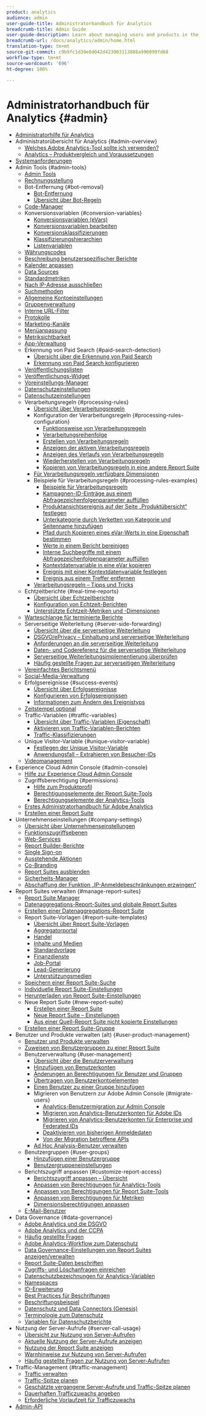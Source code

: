 ```yaml
---
product: analytics
audience: admin
user-guide-title: Administratorhandbuch für Analytics
breadcrumb-title: Admin Guide
user-guide-description: Learn about managing users and products in the Experience Cloud Admin Console, configuring report suites, and more.
breadcrumb-url: /docs/analytics/admin/home.html
translation-type: tm+mt
source-git-commit: c9b9fc1d39e0d042d423003113888a990099fd68
workflow-type: tm+mt
source-wordcount: '696'
ht-degree: 100%

---
```



# Administratorhandbuch für Analytics {#admin}

+ [Administratorhilfe für Analytics](home.md)
+ Administratorübersicht für Analytics {#admin-overview}
   + [Welches Adobe Analytics-Tool sollte ich verwenden?](c-analytics-product-comparison/which-analytics-tool.md)
   + [Analytics – Produktvergleich und Voraussetzungen](c-analytics-product-comparison/analytics-product-comparison.md)
+ [Systemanforderungen](sys-reqs.md)
+ Admin Tools {#admin-tools}
   + [Admin Tools](admin/c-admin-tools.md)
   + [Rechnungsstellung](admin/billing-admin.md)
   + Bot-Entfernung {#bot-removal}
      + [Bot-Entfernung](admin/bot-removal/bot-removal.md)
      + [Übersicht über Bot-Regeln](admin/bot-removal/bot-rules.md)
   + [Code-Manager](admin/code-manager-admin.md)
   + Konversionsvariablen {#conversion-variables}
      + [Konversionsvariablen (eVars)](admin/conversion-var-admin/conversion-var-admin.md)
      + [Konversionsvariablen bearbeiten](admin/conversion-var-admin/t-conversion-variables-admin.md)
      + [Konversionsklassifizierungen](admin/conversion-var-admin/conversion-classifications.md)
      + [Klassifizierungshierarchien](admin/conversion-var-admin/classification-hierarchies.md)
      + [Listenvariablen](admin/conversion-var-admin/list-var-admin.md)
   + [Währungscodes](admin/currency.md)
   + [Beschreibung benutzerspezifischer Berichte](admin/custom-desc-admin.md)
   + [Kalender anpassen](admin/custom-calendar.md)
   + [Data Sources](admin/data-sources.md)
   + [Standardmetriken](admin/default-metrics.md)
   + [Nach IP-Adresse ausschließen](admin/exclude-ip.md)
   + [Suchmethoden](admin/finding-methods.md)
   + [Allgemeine Kontoeinstellungen](admin/general-acct-settings-admin.md)
   + [Gruppenverwaltung](admin/group.md)
   + [Interne URL-Filter](admin/internal-url-filter-admin.md)
   + [Protokolle](admin/logs.md)
   + [Marketing-Kanäle](admin/marketing-channels-admin.md)
   + [Menüanpassung](admin/customize-menus.md)
   + [Metriksichtbarkeit](admin/metric-visibility.md)
   + [App-Verwaltung](admin/mobile-management.md)
   + Erkennung von Paid Search {#paid-search-detection}
      + [Übersicht über die Erkennung von Paid Search](admin/paid-search-detection/paid-search-detection.md)
      + [Erkennung von Paid Search konfigurieren](admin/paid-search-detection/t-paid-search-detection.md)
   + [Veröffentlichungslisten](admin/publishing-list.md)
   + [Veröffentlichungs-Widget](admin/publishing-widgets-admin.md)
   + [Voreinstellungs-Manager](admin/preferences-manager.md)
   + [Datenschutzeinstellungen](admin/privacy-settings.md)
   + [Datenschutzeinstellungen](admin/privacy-reporting.md)
   + Verarbeitungsregeln {#processing-rules}
      + [Übersicht über Verarbeitungsregeln](admin/c-processing-rules/processing-rules.md)
      + Konfiguration der Verarbeitungsregeln {#processing-rules-configuration}
         + [Funktionsweise von Verarbeitungsregeln](admin/c-processing-rules/c-processing-rules-configuration/processing-rules-about.md)
         + [Verarbeitungsreihenfolge](admin/c-processing-rules/c-processing-rules-configuration/processing-rule-order.md)
         + [Erstellen von Verarbeitungsregeln](admin/c-processing-rules/c-processing-rules-configuration/t-processing-rules.md)
         + [Anzeigen der aktiven Verarbeitungsregeln](admin/c-processing-rules/c-processing-rules-configuration/t-processing-rules-view.md)
         + [Anzeigen des Verlaufs von Verarbeitungsregeln](admin/c-processing-rules/c-processing-rules-configuration/t-processing-rule-view-history.md)
         + [Wiederherstellen von Verarbeitungsregeln](admin/c-processing-rules/c-processing-rules-configuration/t-processing-rules-restore.md)
         + [Kopieren von Verarbeitungsregeln in eine andere Report Suite](admin/c-processing-rules/c-processing-rules-configuration/t-processing-rules-copy-to-rs.md)
      + [Für Verarbeitungsregeln verfügbare Dimensionen](admin/c-processing-rules/processing-rule-dimensions.md)
      + Beispiele für Verarbeitungsregeln {#processing-rules-examples}
         + [Beispiele für Verarbeitungsregeln](admin/c-processing-rules/processing-rules-examples/processing-rules-examples.md)
         + [Kampagnen-ID-Einträge aus einem Abfragezeichenfolgenparameter auffüllen](admin/c-processing-rules/processing-rules-examples/processing-rules-populate-campaign-id.md)
         + [Produktansichtsereignis auf der Seite „Produktübersicht“ festlegen](admin/c-processing-rules/processing-rules-examples/setting-the-product-view-event.md)
         + [Unterkategorie durch Verketten von Kategorie und Seitenname hinzufügen](admin/c-processing-rules/processing-rules-examples/subcategory-concatenating.md)
         + [Pfad durch Kopieren eines eVar-Werts in eine Eigenschaft bestimmen](admin/c-processing-rules/processing-rules-examples/processing-rules-determining-path.md)
         + [Werte in einem Bericht bereinigen](admin/c-processing-rules/processing-rules-examples/clean-up-values-in-a-report.md)
         + [Interne Suchbegriffe mit einem Abfragezeichenfolgenparameter auffüllen](admin/c-processing-rules/processing-rules-examples/processing-rules-populating-internal-search.md)
         + [Kontextdatenvariable in eine eVar kopieren](admin/c-processing-rules/processing-rules-examples/processing-rules-copy-context-data.md)
         + [Ereignis mit einer Kontextdatenvariable festlegen](admin/c-processing-rules/processing-rules-examples/processing-rules-copy-context-data-event.md)
         + [Ereignis aus einem Treffer entfernen](admin/c-processing-rules/processing-rules-examples/processing-rules-remove-event.md)
      + [Verarbeitungsregeln – Tipps und Tricks](admin/c-processing-rules/processing-rules-tips.md)
   + Echtzeitberichte {#real-time-reports}
      + [Übersicht über Echtzeitberichte](admin/realtime/realtime.md)
      + [Konfiguration von Echtzeit-Berichten](admin/realtime/t-realtime-admin.md)
      + [Unterstützte Echtzeit-Metriken und -Dimensionen](admin/realtime/realtime-metrics.md)
   + [Warteschlange für terminierte Berichte](admin/scheduled-reports-admin.md)
   + Serverseitige Weiterleitung {#server-side-forwarding}
      + [Übersicht über die serverseitige Weiterleitung](admin/c-server-side-forwarding/ssf.md)
      + [DSGVO/ePrivacy – Einhaltung und serverseitige Weiterleitung](admin/c-server-side-forwarding/ssf-gdpr.md)
      + [Anforderungen an die serverseitige Weiterleitung](admin/c-server-side-forwarding/ssf-requirements.md)
      + [Daten- und Codereferenz für die serverseitige Weiterleitung](admin/c-server-side-forwarding/ssf-reference.md)
      + [Serverseitige Weiterleitungsimplementierung überprüfen](admin/c-server-side-forwarding/ssf-verify.md)
      + [Häufig gestellte Fragen zur serverseitigen Weiterleitung](admin/c-server-side-forwarding/ssf-faq.md)
   + [Vereinfachtes Berichtsmenü](admin/t-simplified-menu.md)
   + [Social-Media-Verwaltung](admin/social-management.md)
   + Erfolgsereignisse {#success-events}
      + [Übersicht über Erfolgsereignisse](admin/c-success-events/success-event.md)
      + [Konfigurieren von Erfolgsereignissen](admin/c-success-events/t-success-events.md)
      + [Informationen zum Ändern des Ereignistyps](admin/c-success-events/event-type.md)
   + [Zeitstempel optional](admin/timestamp-optional.md)
   + Traffic-Variablen {#traffic-variables}
      + [Übersicht über Traffic-Variablen (Eigenschaft)](admin/c-traffic-variables/traffic-var.md)
      + [Aktivieren von Traffic-Variablen-Berichten](admin/c-traffic-variables/t-traffic-variable.md)
      + [Traffic-Klassifizierungen](admin/c-traffic-variables/traffic-classifications.md)
   + Unique Visitor-Variable {#unique-visitor-variable}
      + [Festlegen der Unique Visitor-Variable](admin/unique-visitor-variable-admin/t-unique-visitor-variable.md)
      + [Anwendungsfall – Extrahieren von Besucher-IDs](admin/unique-visitor-variable-admin/extract-visitorids-usecase.md)
   + [Videomanagement](admin/video-management.md)
+ Experience Cloud Admin Console {#admin-console}
   + [Hilfe zur Experience Cloud Admin Console](admin-console/home.md)
   + Zugriffsberechtigung {#permissions}
      + [Hilfe zum Produktprofil](admin-console/permissions/product-profile.md)
      + [Berechtigungselemente der Report Suite-Tools](admin-console/permissions/report-suite-tools.md)
      + [Berechtigungselemente der Analytics-Tools](admin-console/permissions/analytics-tools.md)
   + [Erstes Administratorhandbuch für Adobe Analytics](admin-console/first-admin-guide.md)
   + [Erstellen einer Report Suite](admin-console/create-report-suite.md)
+ Unternehmenseinstellungen {#company-settings}
   + [Übersicht über Unternehmenseinstellungen](company/c-company-settings.md)
   + [Funktionszugriffsebenen](company/feature-access-levels.md)
   + [Web-Services](company/web-services-admin.md)
   + [Report Builder-Berichte](company/report-builder-reports-admin.md)
   + [Single Sign-on](company/single-signon-admin.md)
   + [Ausstehende Aktionen](company/pending-actions-admin.md)
   + [Co-Branding](company/co-branding-admin.md)
   + [Report Suites ausblenden](company/c-hide-report-suites.md)
   + [Sicherheits-Manager](company/security-manager.md)
   + [Abschaffung der Funktion „IP-Anmeldebeschränkungen erzwingen“](company/login-restrictions-eol.md)
+ Report Suites verwalten {#manage-report-suites}
   + [Report Suite Manager](c-manage-report-suites/report-suites-admin.md)
   + [Datenaggregations-Report-Suites und globale Report Suites](c-manage-report-suites/rollup-report-suite.md)
   + [Erstellen einer Datenaggregations-Report Suite](c-manage-report-suites/t-rollups.md)
   + Report Suite-Vorlagen {#report-suite-templates}
      + [Übersicht über Report Suite-Vorlagen](c-manage-report-suites/c-report-suite-templates/report-suite-templates.md)
      + [Aggregatorportal](c-manage-report-suites/c-report-suite-templates/aggregator-portal.md)
      + [Handel](c-manage-report-suites/c-report-suite-templates/commerce-admin.md)
      + [Inhalte und Medien](c-manage-report-suites/c-report-suite-templates/content-media.md)
      + [Standardvorlage](c-manage-report-suites/c-report-suite-templates/default-rs-template.md)
      + [Finanzdienste](c-manage-report-suites/c-report-suite-templates/financial-services.md)
      + [Job-Portal](c-manage-report-suites/c-report-suite-templates/job-portal.md)
      + [Lead-Generierung](c-manage-report-suites/c-report-suite-templates/lead-generation.md)
      + [Unterstützungsmedien](c-manage-report-suites/c-report-suite-templates/support-media.md)
   + [Speichern einer Report Suite-Suche](c-manage-report-suites/t-report-suite-saved-search.md)
   + [Individuelle Report Suite-Einstellungen](c-manage-report-suites/individual-rs-settings.md)
   + [Herunterladen von Report Suite-Einstellungen](c-manage-report-suites/t-download-rs-settings.md)
   + Neue Report Suite {#new-report-suite}
      + [Erstellen einer Report Suite](c-manage-report-suites/c-new-report-suite/t-create-a-report-suite.md)
      + [Neue Report Suite – Einstellungen](c-manage-report-suites/c-new-report-suite/new-report-suite.md)
      + [Aus einer Quell-Report Suite nicht kopierte Einstellungen](c-manage-report-suites/c-new-report-suite/settings-not-copied-from-rs.md)
   + [Erstellen einer Report Suite-Gruppe](c-manage-report-suites/t-create-rs-group.md)
+ Benutzer und Produkte verwalten (alt) {#user-product-management}
   + [Benutzer und Produkte verwalten](user-management2/user-management.md)
   + [Zuweisen von Benutzergruppen zu einer Report Suite](user-management2/t-group-access-report-suite.md)
   + Benutzerverwaltung {#user-management}
      + [Übersicht über die Benutzerverwaltung](user-management2/c-user-management/users.md)
      + [Hinzufügen von Benutzerkonten](user-management2/c-user-management/t-add-user-account.md)
      + [Änderungen an Berechtigungen für Benutzer und Gruppen](user-management2/c-user-management/permissions-changes.md)
      + [Übertragen von Benutzerkontoelementen](user-management2/c-user-management/t-transfer-user-accout-privileges.md)
      + [Einen Benutzer zu einer Gruppe hinzufügen](user-management2/c-user-management/t-add-user-to-group.md)
      + Migrieren von Benutzern zur Adobe Admin Console {#migrate-users}
         + [Analytics-Benutzermigration zur Admin Console](user-management2/user-migration/c-migration-tool.md)
         + [Migrieren von Analytics-Benutzerkonten für Adobe IDs](user-management2/user-migration/t-migrate-users.md)
         + [Migrieren von Analytics-Benutzerkonten für Enterprise und Federated IDs](user-management2/user-migration/migrate-enterprise.md)
         + [Deaktivieren von bisherigen Anmeldedaten](user-management2/user-migration/t-disable-legacy-login.md)
         + [Von der Migration betroffene APIs](user-management2/user-migration/developer.md)
      + [Ad Hoc Analysis-Benutzer verwalten](user-management2/c-user-management/t-manage-dsc-users-admin.md)
   + Benutzergruppen {#user-groups}
      + [Hinzufügen einer Benutzergruppe](user-management2/c-user-groups/t-user-group.md)
      + [Benutzergruppeneinstellungen](user-management2/c-user-groups/groups.md)
   + Berichtszugriff anpassen {#customize-report-access}
      + [Berichtszugriff anpassen – Übersicht](user-management2/c-customize-report-access/groups-customize-report-access.md)
      + [Anpassen von Berechtigungen für Analytics-Tools ](user-management2/c-customize-report-access/groups-analytics-tools.md)
      + [Anpassen von Berechtigungen für Report Suite-Tools](user-management2/c-customize-report-access/groups-report-suite-tools.md)
      + [Anpassen von Berechtigungen für Metriken](user-management2/c-customize-report-access/groups-metrics.md)
      + [Dimensionsberechtigungen anpassen](user-management2/c-customize-report-access/groups-dimensions.md)
   + [E-Mail-Benutzer](user-management2/t-email-users.md)
+ Data Governance {#data-governance}
   + [Adobe Analytics und die DSGVO](c-data-governance/an-gdpr-overview.md)
   + [Adobe Analytics und der CCPA](c-data-governance/an-ccpa-overview.md)
   + [Häufig gestellte Fragen](c-data-governance/gdpr-faq.md)
   + [Adobe Analytics-Workflow zum Datenschutz](c-data-governance/an-gdpr-workflow.md)
   + [Data Governance-Einstellungen von Report Suites anzeigen/verwalten](c-data-governance/gdpr-view-settings.md)
   + [Report Suite-Daten beschriften](c-data-governance/gdpr-setup-reportsuite.md)
   + [Zugriffs- und Löschanfragen einreichen](c-data-governance/gdpr-submit-access-delete.md)
   + [Datenschutzbezeichnungen für Analytics-Variablen](c-data-governance/gdpr-labels.md)
   + [Namespaces](c-data-governance/gdpr-namespaces.md)
   + [ID-Erweiterung](c-data-governance/gdpr-id-expansion.md)
   + [Best Practices für Beschriftungen](c-data-governance/gdpr-analytics-ids.md)
   + [Beschriftungsbeispiel](c-data-governance/gdpr-labeling-example.md)
   + [Datenschutz und Data Connectors (Genesis)](c-data-governance/data-connectors-gdpr.md)
   + [Terminologie zum Datenschutz](c-data-governance/gdpr-terminology.md)
   + [Variablen für Datenschutzberichte](c-data-governance/consent-variables.md)
+ Nutzung der Server-Aufrufe {#server-call-usage}
   + [Übersicht zur Nutzung von Server-Aufrufen](c-server-call-usage/overage-overview.md)
   + [Aktuelle Nutzung der Server-Aufrufe anzeigen](c-server-call-usage/server-call-usage-dashboard.md)
   + [Nutzung der Report Suite anzeigen](c-server-call-usage/report-suite-usage.md)
   + [Warnhinweise zur Nutzung von Server-Aufrufen](c-server-call-usage/scu-alerts.md)
   + [Häufig gestellte Fragen zur Nutzung von Server-Aufrufen](c-server-call-usage/overage-faq.md)
+ Traffic-Management {#traffic-management}
   + [Traffic verwalten](c-traffic-management/traffic-management.md)
   + [Traffic-Spitze planen](c-traffic-management/t-traffic-schedule-spike.md)
   + [Geschätzte vergangene Server-Aufrufe und Traffic-Spitze planen](c-traffic-management/traffic-spike-estimate-past-server-calls.md)
   + [Dauerhaften Trafficzuwachs angeben](c-traffic-management/t-traffic-permanent.md)
   + [Erforderliche Vorlaufzeit für Trafficzuwachs](c-traffic-management/traffic-lead-time.md)
+ [Admin-API](c-admin-api/c-admin-api.md)
